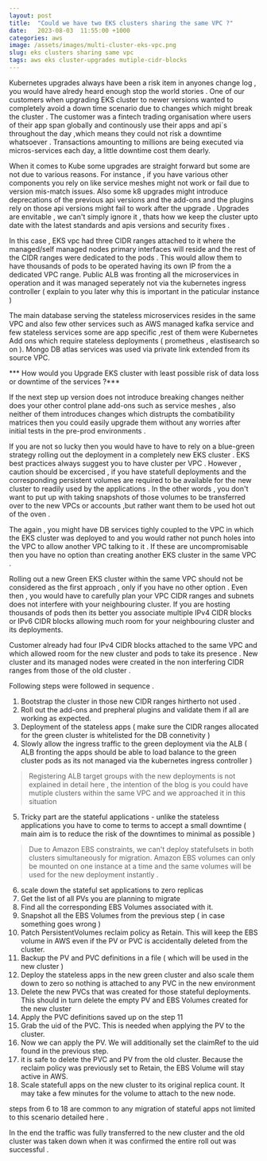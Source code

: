 ```yaml
---
layout: post
title:  "Could we have two EKS clusters sharing the same VPC ?"
date:   2023-08-03  11:55:00 +1000
categories: aws
image: /assets/images/multi-cluster-eks-vpc.png
slug: eks clusters sharing same vpc
tags: aws eks cluster-upgrades mutiple-cidr-blocks
---
```


Kubernetes upgrades always have been a risk item in anyones change log , you would have alredy heard enough stop the world stories . One of our customers when upgrading EKS cluster to newer versions wanted to completely avoid a down time scenario due to changes which might break the cluster . The customer was a fintech trading organisation where users of their app span globally and continously use their apps and api`s throughout the day ,which means they could not risk a downtime whatsoever . Transactions amounting to millions are being executed via micros-services each day, a little downtime cost them dearly.

When it comes to Kube some upgrades are straight forward but some are not due to various reasons. For instance , if you have various other components you rely on like service meshes might not work or fail due to version mis-match issues. Also some k8 upgrades might introduce deprecations of the previous api versions and the add-ons and the plugins rely on those api versions might fail to work after the upgrade . Upgrades are envitable , we can't simply ignore it , thats how we keep the cluster upto date with the latest standards and apis versions and security fixes . 

In this case , EKS vpc had three CIDR ranges attached to it where the managed/self managed nodes primary interfaces will reside and the rest of the CIDR ranges were dedicated to the pods . This would allow them to have thousands of pods to be operated having its own IP from the a dedicated VPC range. Public ALB was fronting all the microservices in operation and it was managed seperately not via the kubernetes ingress controller ( explain to you later why this is important in the paticular instance )

The main database serving the stateless microservices resides in the same VPC and also few other services such as AWS managed kafka service and few stateless services some are app specific ,rest of them were Kubernetes Add ons which require stateless deployments ( prometheus , elastisearch so on ). Mongo DB atlas services was used via private link extended from its source VPC.

*** How would you Upgrade EKS cluster with least possible risk of data loss or downtime of the services ?***

If the next step up version does not introduce breaking changes neither does your other control plane add-ons such as service meshes , also neither of them introduces changes which distrupts the combatibility matrices then you could easily upgrade them without any worries after initial tests in the pre-prod environments . 

If you are not so lucky then you would have to have to rely on a blue-green strategy rolling out the deployment in a completely new EKS cluster . EKS best practices always suggest you to have cluster per VPC . However , caution should be excercised , if you have statefull deployments and the corresponding persistent volumes are required to be available for the new cluster to readily used by the applications . In the other words , you don't want to put up with taking snapshots of those volumes to be transferred over to the new VPCs or accounts ,but rather want them to be used hot out of the oven .  

The again , you might have DB services tighly coupled to the VPC in which the EKS cluster was deployed to and you would rather not punch holes into the VPC to allow another VPC talking to it . If these are uncompromisable then you have no option than creating another EKS cluster in the same VPC . 

Rolling out a new Green EKS cluster within the same VPC should not be considered as the first approach , only if you have no other option . Even then , you would have to carefully plan your VPC CIDR ranges and subnets does not interfere with your neighbouring cluster. If you are hosting thousands of pods then its better you associate multiple IPv4 CIDR blocks or IPv6 CIDR blocks allowing much room for your neighbouring cluster and its deployments. 

Customer already had four IPv4 CIDR blocks attached to the same VPC and which allowed room for the new cluster and pods to take its presence . New cluster and its managed nodes were created in the non interfering CIDR ranges from those of the old cluster .

Following steps were followed in sequence .  

1. Bootstrap the cluster in those new CIDR ranges hirtherto not used . 
2. Roll out the add-ons and prepheral plugins and validate them if all are working as expected.
3. Deployment of the stateless apps ( make sure the CIDR ranges allocated for the green cluster is whitelisted for the DB connetivity )
4. Slowly allow the ingress traffic to the green deployment via the ALB ( ALB fronting the apps should be able to load balance to the green cluster pods as its not managed via the kubernetes ingress controller ) 
> Registering ALB target groups with the new deployments is not explained in detail here , the intention of the blog is you could have mutiple clusters within the same VPC and we approached it in this situation
5. Tricky part are the stateful applications - unlike the stateless applications you have to come to terms to accept a small downtime ( main aim is to reduce the risk of the downtimes to minimal as possible )
> Due to Amazon EBS constraints, we can't deploy statefulsets in both clusters simultaneously for migration. Amazon EBS volumes can only be mounted on one instance at a time and the same volumes will be used for the new deployment instantly .
6. scale down the stateful set applications to zero replicas 
7. Get the list of all PVs you are planning to migrate 
8. Find all the corresponding EBS Volumes associated with it.
9. Snapshot all the EBS Volumes from the previous step ( in case something goes wrong )
10. Patch PersistentVolumes reclaim policy as Retain. This will keep the EBS volume in AWS even if the PV or PVC is accidentally deleted from the cluster.
11. Backup the PV and PVC definitions in a file ( which will be used in the new cluster )
12. Deploy the stateless apps in the new green cluster and also scale them down to zero so nothing is attached to any PVC in the new environment
13. Delete the new PVCs that was created for those stateful deployments. This should in turn delete the empty PV and EBS Volumes created for the new cluster 
14. Apply the PVC definitions saved up on the step 11
15. Grab the uid of the PVC. This is needed when applying the PV to the cluster.
16. Now we can apply the PV. We will additionally set the claimRef to the uid found in the previous step.
17. it is safe to delete the PVC and PV from the old cluster. Because the reclaim policy was previously set to Retain, the EBS Volume will stay active in AWS.
18. Scale statefull apps on the new cluster to its original replica count. It may take a few minutes for the volume to attach to the new node.

steps from 6 to 18 are common to any migration of stateful apps not limited to this scenario detailed here . 

In the end the traffic was fully transferred to the new cluster and the old cluster was taken down when it was confirmed the entire  roll out was successful . 
















 